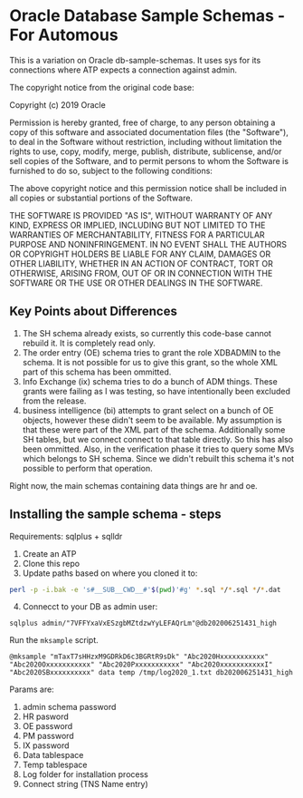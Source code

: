 # Oracle Database Sample Schemas - For Automous

This is a variation on Oracle db-sample-schemas. It uses sys for its connections
where ATP expects a connection against admin.

The copyright notice from the original code base:

Copyright (c) 2019 Oracle

Permission is hereby granted, free of charge, to any person obtaining
a copy of this software and associated documentation files (the
"Software"), to deal in the Software without restriction, including
without limitation the rights to use, copy, modify, merge, publish,
distribute, sublicense, and/or sell copies of the Software, and to
permit persons to whom the Software is furnished to do so, subject to
the following conditions:

The above copyright notice and this permission notice shall be
included in all copies or substantial portions of the Software.

THE SOFTWARE IS PROVIDED "AS IS", WITHOUT WARRANTY OF ANY KIND,
EXPRESS OR IMPLIED, INCLUDING BUT NOT LIMITED TO THE WARRANTIES OF
MERCHANTABILITY, FITNESS FOR A PARTICULAR PURPOSE AND
NONINFRINGEMENT. IN NO EVENT SHALL THE AUTHORS OR COPYRIGHT HOLDERS BE
LIABLE FOR ANY CLAIM, DAMAGES OR OTHER LIABILITY, WHETHER IN AN ACTION
OF CONTRACT, TORT OR OTHERWISE, ARISING FROM, OUT OF OR IN CONNECTION
WITH THE SOFTWARE OR THE USE OR OTHER DEALINGS IN THE SOFTWARE.

## Key Points about Differences

1. The SH schema already exists, so currently this code-base cannot rebuild it.
It is completely read only. 
2. The order entry (OE) schema tries to grant the role XDBADMIN to the schema.
It is not possible for us to give this grant, so the whole XML part of this schema
has been ommitted.
3. Info Exchange (ix) schema tries to do a bunch of ADM things. These grants were
failing as I was testing, so have intentionally been excluded from the release.
4. business intelligence (bi) attempts to grant select on a bunch of OE objects,
however these didn't seem to be available. My assumption is that these were part
of the XML part of the schema. Additionally some SH tables, but we connect connect
to that table directly. So this has also been ommitted.
Also, in the verification phase it tries to query some MVs which belongs to SH
schema. Since we didn't rebuilt this schema it's not possible to perform that operation.

Right now, the main schemas containing data things are hr and oe.

## Installing the sample schema - steps

Requirements: sqlplus + sqlldr

1. Create an ATP
2. Clone this repo
3. Update paths based on where you cloned it to:

```sh
perl -p -i.bak -e 's#__SUB__CWD__#'$(pwd)'#g' *.sql */*.sql */*.dat
```

4. Connecct to your DB as admin user:

```
sqlplus admin/"7VFFYxaVxESzgbMZtdzwYyLEFAQrLm"@db202006251431_high
```

Run the `mksample` script.

```
@mksample "mTaxT7sHHzxM9GDRkD6c3BGRtR9sDk" "Abc2020Hxxxxxxxxxxx" "Abc2020Oxxxxxxxxxxx" "Abc2020Pxxxxxxxxxxx" "Abc2020xxxxxxxxxxxI" "Abc2020SBxxxxxxxxxx" data temp /tmp/log2020_1.txt db202006251431_high
```

Params are:

1. admin schema password
2. HR pasword
3. OE password
4. PM password
5. IX password
6. Data tablespace
7. Temp tablespace
8. Log folder for installation process
9. Connect string (TNS Name entry)